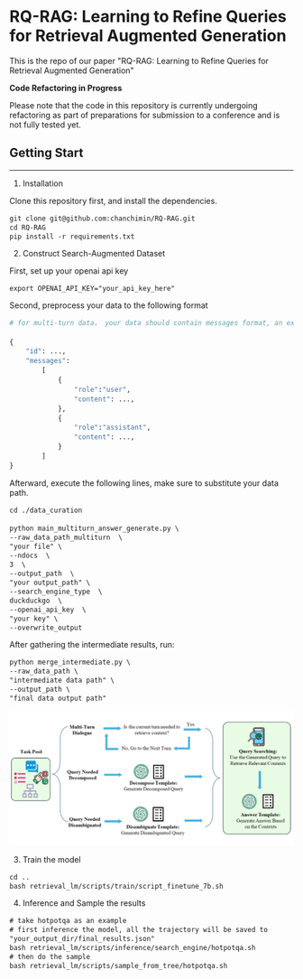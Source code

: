# RQ-RAG: Learning to Refine Queries for Retrieval Augmented Generation

This is the repo of our paper "RQ-RAG: Learning to Refine Queries for Retrieval Augmented Generation"

**Code Refactoring in Progress**


Please note that the code in this repository is currently undergoing refactoring as part of preparations for submission to a conference and is not fully tested yet.

## Getting Start

---

1. Installation

Clone this repository first, and install the dependencies.

```
git clone git@github.com:chanchimin/RQ-RAG.git
cd RQ-RAG
pip install -r requirements.txt
```

2. Construct Search-Augmented Dataset

First, set up your openai api key
```
export OPENAI_API_KEY="your_api_key_here"
```

Second, preprocess your data to the following format

```python
# for multi-turn data， your data should contain messages format, an example:

{
    "id": ...,
    "messages":
        [
            {   
                "role":"user",
                "content": ...,
            },
            {
                "role":"assistant",
                "content": ...,
            }
        ]
}
```

Afterward, execute the following lines, make sure to substitute your data path.

```shell
cd ./data_curation

python main_multiturn_answer_generate.py \
--raw_data_path_multiturn  \
"your file" \
--ndocs  \
3  \
--output_path  \
"your output_path" \
--search_engine_type  \
duckduckgo  \
--openai_api_key  \
"your key" \
--overwrite_output
```

After gathering the intermediate results, run:

```shell
python merge_intermediate.py \
--raw_data_path \
"intermediate data path" \
--output_path \
"final data output path"
```

![](images/data_construction.png)

3. Train the model
```shell
cd ..
bash retrieval_lm/scripts/train/script_finetune_7b.sh
```

4. Inference and Sample the results

```shell
# take hotpotqa as an example
# first inference the model, all the trajectory will be saved to "your_output_dir/final_results.json"
bash retrieval_lm/scripts/inference/search_engine/hotpotqa.sh
# then do the sample
bash retrieval_lm/scripts/sample_from_tree/hotpotqa.sh
```